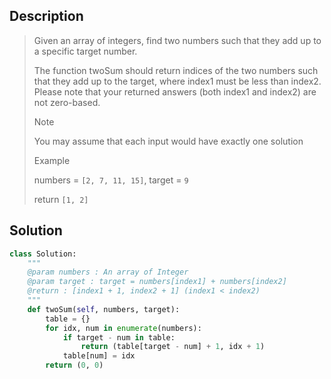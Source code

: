 Description
-------------

> Given an array of integers, find two numbers such that they add up to a specific target number.
> 
> The function twoSum should return indices of the two numbers such that they add up to the target, where index1 must be less than index2. Please note that your returned answers (both index1 and index2) are not zero-based.
> 
> Note
> 
> You may assume that each input would have exactly one solution
> 
> Example
> 
> numbers = `[2, 7, 11, 15]`, target = `9`
> 
> return `[1, 2]`

Solution
----------

```python
class Solution:
    """
    @param numbers : An array of Integer
    @param target : target = numbers[index1] + numbers[index2]
    @return : [index1 + 1, index2 + 1] (index1 < index2)
    """
    def twoSum(self, numbers, target):
        table = {}
        for idx, num in enumerate(numbers):
            if target - num in table:
                return (table[target - num] + 1, idx + 1)
            table[num] = idx
        return (0, 0)
```
